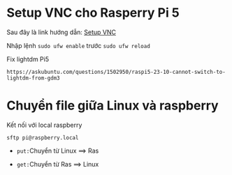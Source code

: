 # Setup VNC cho Rasperry Pi 5 

Sau đây là link hướng dẫn:
[Setup VNC](https://linuxopsys.com/setup-x11vnc-on-ubuntu)

Nhập lệnh `sudo ufw enable` trước `sudo ufw reload`

Fix lightdm Pi5
```
https://askubuntu.com/questions/1502950/raspi5-23-10-cannot-switch-to-lightdm-from-gdm3
```
# Chuyển file giữa Linux và raspberry
Kết nối với local raspberry
```
sftp pi@raspberry.local
```
- `put:`Chuyển từ Linux ==> Ras

- `get:`Chuyển từ Ras ==> Linux
